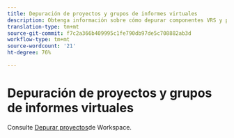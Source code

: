 ```yaml
---
title: Depuración de proyectos y grupos de informes virtuales
description: Obtenga información sobre cómo depurar componentes VRS y proyectos
translation-type: tm+mt
source-git-commit: f7c2a366b409995c1fe790db97de5c708882ab3d
workflow-type: tm+mt
source-wordcount: '21'
ht-degree: 76%

---
```



# Depuración de proyectos y grupos de informes virtuales

Consulte [Depurar proyectos](/help/analyze/analysis-workspace/curate-share/curate.md)de Workspace.